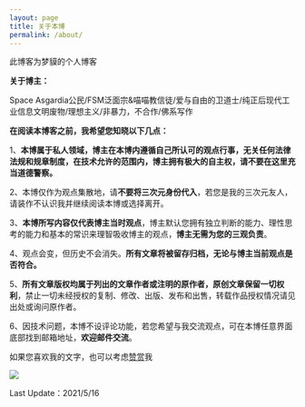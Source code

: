 ```yaml
---
layout: page
title: 关于本博
permalink: /about/
---
```


此博客为梦貘的个人博客

**关于博主：** 

Space Asgardia公民/FSM泛面宗&喵喵教信徒/爱与自由的卫道士/纯正后现代工业信息文明废物/理想主义/非暴力，不合作/佛系写作

**在阅读本博客之前，我希望您知晓以下几点：**

1、**本博属于私人领域，博主在本博内遵循自己所认可的观点行事，无关任何法律法规和规章制度，在技术允许的范围内，博主拥有极大的自主权，请不要在这里充当道德警察。**

2、本博仅作为观点集散地，请**不要将三次元身份代入**，若您是我的三次元友人，请装作不认识我并继续阅读本博或选择离开。

3、**本博所写内容仅代表博主当时观点**，博主默认您拥有独立判断的能力、理性思考的能力和基本的常识来理智吸收博主的观点，**博主无需为您的三观负责**。

4、观点会变，但历史不会消失。**所有文章将被留存归档，无论与博主当前观点是否符合。**

5、**所有文章版权均属于列出的文章作者或注明的原作者，原创文章保留一切权利**，禁止一切未经授权的复制、修改、出版、发布和出售，转载作品授权情况请见出处或询问原作者。

6、因技术问题，本博不设评论功能，若您希望与我交流观点，可在本博任意界面底部找到邮箱地址，**欢迎邮件交流**。

如果您喜欢我的文字，也可以考虑[赞赏](https://i.loli.net/2021/05/16/flXKbUcOzQGWVhC.jpg)我

![](https://i.loli.net/2021/05/16/flXKbUcOzQGWVhC.jpg)

Last Update：2021/5/16
